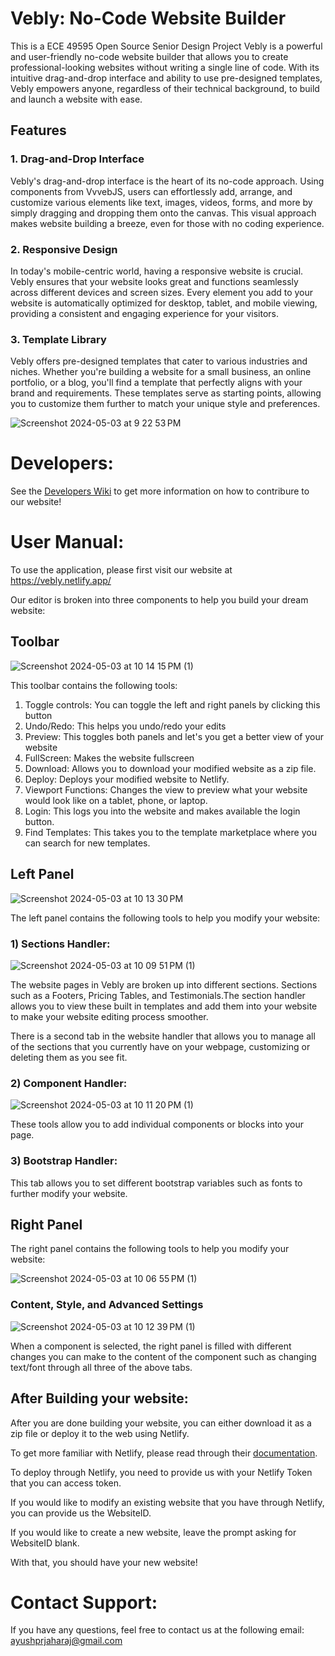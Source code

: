 # Vebly: No-Code Website Builder
This is a ECE 49595 Open Source Senior Design Project
Vebly is a powerful and user-friendly no-code website builder that allows you to create professional-looking websites without writing a single line of code. With its intuitive drag-and-drop interface and ability to use pre-designed templates, Vebly empowers anyone, regardless of their technical background, to build and launch a website with ease.

## Features
### 1. Drag-and-Drop Interface
Vebly's drag-and-drop interface is the heart of its no-code approach. Using components from VvvebJS, users can effortlessly add, arrange, and customize various elements like text, images, videos, forms, and more by simply dragging and dropping them onto the canvas. This visual approach makes website building a breeze, even for those with no coding experience.
### 2. Responsive Design
In today's mobile-centric world, having a responsive website is crucial. Vebly ensures that your website looks great and functions seamlessly across different devices and screen sizes. Every element you add to your website is automatically optimized for desktop, tablet, and mobile viewing, providing a consistent and engaging experience for your visitors.
### 3. Template Library
Vebly offers pre-designed templates that cater to various industries and niches. Whether you're building a website for a small business, an online portfolio, or a blog, you'll find a template that perfectly aligns with your brand and requirements. These templates serve as starting points, allowing you to customize them further to match your unique style and preferences.

![Screenshot 2024-05-03 at 9 22 53 PM](https://github.com/AyushPrj/vebly/assets/69159222/db52a337-82d3-446e-8d96-7e914412d942)

# Developers:
See the [Developers Wiki](https://github.com/AyushPrj/vebly/wiki/Developer-Wiki) to get more information on how to contribure to our website!

# User Manual:
To use the application, please first visit our website at https://vebly.netlify.app/

Our editor is broken into three components to help you build your dream website:

## Toolbar

![Screenshot 2024-05-03 at 10 14 15 PM (1)](https://github.com/AyushPrj/vebly/assets/69159222/ce79b299-9aa0-4e81-9a1e-05c238cc8902)

This toolbar contains the following tools:
1. Toggle controls: You can toggle the left and right panels by clicking this button
2. Undo/Redo: This helps you undo/redo your edits
3. Preview: This toggles both panels and let's you get a better view of your website
4. FullScreen: Makes the website fullscreen
5. Download: Allows you to download your modified website as a zip file.
6. Deploy: Deploys your modified website to Netlify.
7. Viewport Functions: Changes the view to preview what your website would look like on a tablet, phone, or laptop.
8. Login: This logs you into the website and makes available the login button.
9. Find Templates: This takes you to the template marketplace where you can search for new templates.

## Left Panel

![Screenshot 2024-05-03 at 10 13 30 PM](https://github.com/AyushPrj/vebly/assets/69159222/70fa514d-1fb4-4727-ab1f-a8f4f1af79ce)

The left panel contains the following tools to help you modify your website:

### 1) Sections Handler:

![Screenshot 2024-05-03 at 10 09 51 PM (1)](https://github.com/AyushPrj/vebly/assets/69159222/1bf172b2-56eb-4ed4-88f9-dd7a73448623)

The website pages in Vebly are broken up into different sections. Sections such as a Footers, Pricing Tables, and Testimonials.The section handler allows you to view these built in templates and add them into your website to make your website editing process smoother.

There is a second tab in the website handler that allows you to manage all of the sections that you currently have on your webpage, customizing or deleting them as you see fit.

### 2) Component Handler:

![Screenshot 2024-05-03 at 10 11 20 PM (1)](https://github.com/AyushPrj/vebly/assets/69159222/1a019986-3e9f-4514-9024-6623fa689dce)

These tools allow you to add individual components or blocks into your page.

### 3) Bootstrap Handler:
This tab allows you to set different bootstrap variables such as fonts to further modify your website.

## Right Panel
The right panel contains the following tools to help you modify your website:

![Screenshot 2024-05-03 at 10 06 55 PM (1)](https://github.com/AyushPrj/vebly/assets/69159222/cf5b191b-1414-447c-bf10-8926818cdd76)

### Content, Style, and Advanced Settings

![Screenshot 2024-05-03 at 10 12 39 PM (1)](https://github.com/AyushPrj/vebly/assets/69159222/50a28dff-be15-4a3f-9e92-c7390f8fb965)

When a component is selected, the right panel is filled with different changes you can make to the content of the component such as changing text/font through all three of the above tabs.

## After Building your website:
After you are done building your website, you can either download it as a zip file or deploy it to the web using Netlify.

To get more familiar with Netlify, please read through their [documentation](https://docs.netlify.com/get-started/).

To deploy through Netlify, you need to provide us with your Netlify Token that you can access token.

If you would like to modify an existing website that you have through Netlify, you can provide us the WebsiteID.

If you would like to create a new website, leave the prompt asking for WebsiteID blank.

With that, you should have your new website!

# Contact Support:
If you have any questions, feel free to contact us at the following email:
ayushprjaharaj@gmail.com
